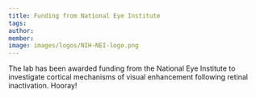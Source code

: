 ```yaml
---
title: Funding from National Eye Institute
tags:
author: 
member: 
image: images/logos/NIH-NEI-logo.png
---
```


The lab has been awarded funding from the National Eye Institute to investigate cortical mechanisms of visual enhancement following retinal inactivation.  Hooray!
